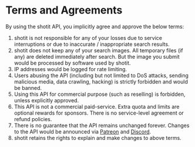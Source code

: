 # Terms and Agreements

By using the shotit API, you implicitly agree and approve the below terms:

1. shotit is not responsible for any of your losses due to service interruptions or due to inaccurate / inappropriate search results.
1. shotit does not keep any of your search images. All temporary files (if any) are deleted immediately after search. But the image you submit would be processed by software used by shotit.
1. IP addresses would be logged for rate limiting.
1. Users abusing the API (including but not limited to DoS attacks, sending malicious media, data crawling, hacking) is strictly forbidden and would be banned.
1. Using this API for commercial purpose (such as reselling) is forbidden, unless explicitly approved.
1. This API is not a commercial paid-service. Extra quota and limits are optional rewards for sponsors. There is no service-level agreement or refund policies.
1. There is no guarantee that the API remains unchanged forever. Changes to the API would be announced via <a href="https://www.patreon.com/soruly">Patreon</a> and <a href="https://discord.gg/K9jn6Kj">Discord</a>.
1. shotit retains the rights to explain and make changes to above terms.
